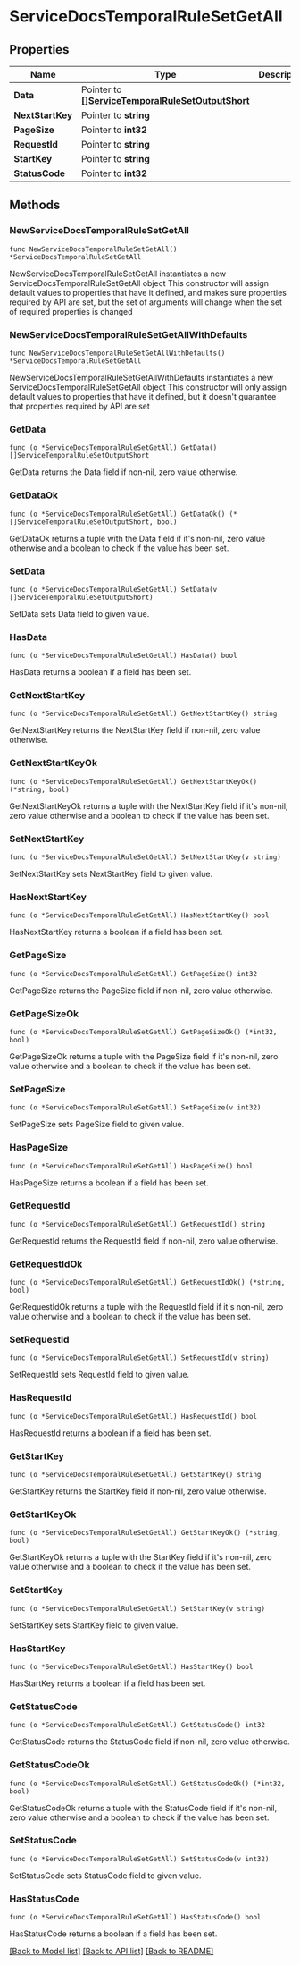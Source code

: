 # ServiceDocsTemporalRuleSetGetAll

## Properties

Name | Type | Description | Notes
------------ | ------------- | ------------- | -------------
**Data** | Pointer to [**[]ServiceTemporalRuleSetOutputShort**](ServiceTemporalRuleSetOutputShort.md) |  | [optional] 
**NextStartKey** | Pointer to **string** |  | [optional] 
**PageSize** | Pointer to **int32** |  | [optional] 
**RequestId** | Pointer to **string** |  | [optional] 
**StartKey** | Pointer to **string** |  | [optional] 
**StatusCode** | Pointer to **int32** |  | [optional] 

## Methods

### NewServiceDocsTemporalRuleSetGetAll

`func NewServiceDocsTemporalRuleSetGetAll() *ServiceDocsTemporalRuleSetGetAll`

NewServiceDocsTemporalRuleSetGetAll instantiates a new ServiceDocsTemporalRuleSetGetAll object
This constructor will assign default values to properties that have it defined,
and makes sure properties required by API are set, but the set of arguments
will change when the set of required properties is changed

### NewServiceDocsTemporalRuleSetGetAllWithDefaults

`func NewServiceDocsTemporalRuleSetGetAllWithDefaults() *ServiceDocsTemporalRuleSetGetAll`

NewServiceDocsTemporalRuleSetGetAllWithDefaults instantiates a new ServiceDocsTemporalRuleSetGetAll object
This constructor will only assign default values to properties that have it defined,
but it doesn't guarantee that properties required by API are set

### GetData

`func (o *ServiceDocsTemporalRuleSetGetAll) GetData() []ServiceTemporalRuleSetOutputShort`

GetData returns the Data field if non-nil, zero value otherwise.

### GetDataOk

`func (o *ServiceDocsTemporalRuleSetGetAll) GetDataOk() (*[]ServiceTemporalRuleSetOutputShort, bool)`

GetDataOk returns a tuple with the Data field if it's non-nil, zero value otherwise
and a boolean to check if the value has been set.

### SetData

`func (o *ServiceDocsTemporalRuleSetGetAll) SetData(v []ServiceTemporalRuleSetOutputShort)`

SetData sets Data field to given value.

### HasData

`func (o *ServiceDocsTemporalRuleSetGetAll) HasData() bool`

HasData returns a boolean if a field has been set.

### GetNextStartKey

`func (o *ServiceDocsTemporalRuleSetGetAll) GetNextStartKey() string`

GetNextStartKey returns the NextStartKey field if non-nil, zero value otherwise.

### GetNextStartKeyOk

`func (o *ServiceDocsTemporalRuleSetGetAll) GetNextStartKeyOk() (*string, bool)`

GetNextStartKeyOk returns a tuple with the NextStartKey field if it's non-nil, zero value otherwise
and a boolean to check if the value has been set.

### SetNextStartKey

`func (o *ServiceDocsTemporalRuleSetGetAll) SetNextStartKey(v string)`

SetNextStartKey sets NextStartKey field to given value.

### HasNextStartKey

`func (o *ServiceDocsTemporalRuleSetGetAll) HasNextStartKey() bool`

HasNextStartKey returns a boolean if a field has been set.

### GetPageSize

`func (o *ServiceDocsTemporalRuleSetGetAll) GetPageSize() int32`

GetPageSize returns the PageSize field if non-nil, zero value otherwise.

### GetPageSizeOk

`func (o *ServiceDocsTemporalRuleSetGetAll) GetPageSizeOk() (*int32, bool)`

GetPageSizeOk returns a tuple with the PageSize field if it's non-nil, zero value otherwise
and a boolean to check if the value has been set.

### SetPageSize

`func (o *ServiceDocsTemporalRuleSetGetAll) SetPageSize(v int32)`

SetPageSize sets PageSize field to given value.

### HasPageSize

`func (o *ServiceDocsTemporalRuleSetGetAll) HasPageSize() bool`

HasPageSize returns a boolean if a field has been set.

### GetRequestId

`func (o *ServiceDocsTemporalRuleSetGetAll) GetRequestId() string`

GetRequestId returns the RequestId field if non-nil, zero value otherwise.

### GetRequestIdOk

`func (o *ServiceDocsTemporalRuleSetGetAll) GetRequestIdOk() (*string, bool)`

GetRequestIdOk returns a tuple with the RequestId field if it's non-nil, zero value otherwise
and a boolean to check if the value has been set.

### SetRequestId

`func (o *ServiceDocsTemporalRuleSetGetAll) SetRequestId(v string)`

SetRequestId sets RequestId field to given value.

### HasRequestId

`func (o *ServiceDocsTemporalRuleSetGetAll) HasRequestId() bool`

HasRequestId returns a boolean if a field has been set.

### GetStartKey

`func (o *ServiceDocsTemporalRuleSetGetAll) GetStartKey() string`

GetStartKey returns the StartKey field if non-nil, zero value otherwise.

### GetStartKeyOk

`func (o *ServiceDocsTemporalRuleSetGetAll) GetStartKeyOk() (*string, bool)`

GetStartKeyOk returns a tuple with the StartKey field if it's non-nil, zero value otherwise
and a boolean to check if the value has been set.

### SetStartKey

`func (o *ServiceDocsTemporalRuleSetGetAll) SetStartKey(v string)`

SetStartKey sets StartKey field to given value.

### HasStartKey

`func (o *ServiceDocsTemporalRuleSetGetAll) HasStartKey() bool`

HasStartKey returns a boolean if a field has been set.

### GetStatusCode

`func (o *ServiceDocsTemporalRuleSetGetAll) GetStatusCode() int32`

GetStatusCode returns the StatusCode field if non-nil, zero value otherwise.

### GetStatusCodeOk

`func (o *ServiceDocsTemporalRuleSetGetAll) GetStatusCodeOk() (*int32, bool)`

GetStatusCodeOk returns a tuple with the StatusCode field if it's non-nil, zero value otherwise
and a boolean to check if the value has been set.

### SetStatusCode

`func (o *ServiceDocsTemporalRuleSetGetAll) SetStatusCode(v int32)`

SetStatusCode sets StatusCode field to given value.

### HasStatusCode

`func (o *ServiceDocsTemporalRuleSetGetAll) HasStatusCode() bool`

HasStatusCode returns a boolean if a field has been set.


[[Back to Model list]](../README.md#documentation-for-models) [[Back to API list]](../README.md#documentation-for-api-endpoints) [[Back to README]](../README.md)


